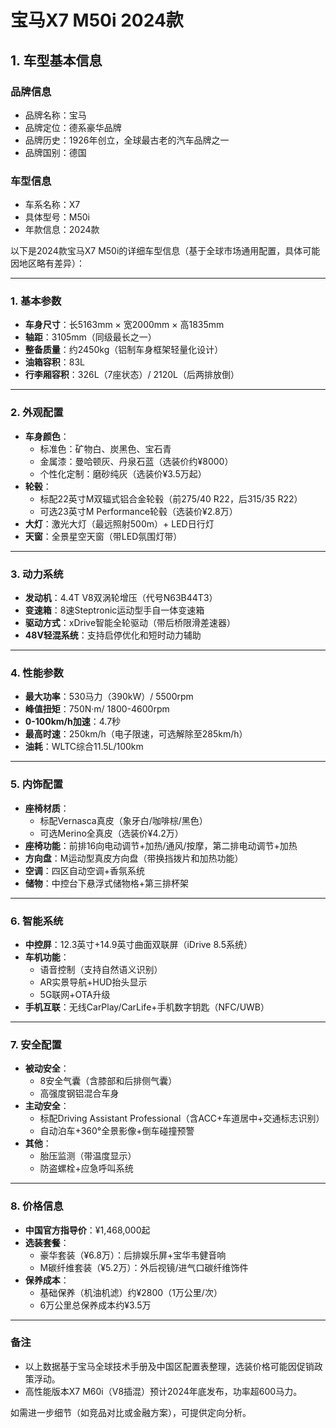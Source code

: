 
# 宝马X7 M50i 2024款
## 1. 车型基本信息
### 品牌信息
- 品牌名称：宝马
- 品牌定位：德系豪华品牌
- 品牌历史：1926年创立，全球最古老的汽车品牌之一
- 品牌国别：德国

### 车型信息
- 车系名称：X7
- 具体型号：M50i
- 年款信息：2024款

以下是2024款宝马X7 M50i的详细车型信息（基于全球市场通用配置，具体可能因地区略有差异）：

---

### **1. 基本参数**
- **车身尺寸**：长5163mm × 宽2000mm × 高1835mm  
- **轴距**：3105mm（同级最长之一）  
- **整备质量**：约2450kg（铝制车身框架轻量化设计）  
- **油箱容积**：83L  
- **行李厢容积**：326L（7座状态）/ 2120L（后两排放倒）  

---

### **2. 外观配置**
- **车身颜色**：  
  - 标准色：矿物白、炭黑色、宝石青  
  - 金属漆：曼哈顿灰、丹泉石蓝（选装价约¥8000）  
  - 个性化定制：磨砂纯灰（选装价¥3.5万起）  
- **轮毂**：  
  - 标配22英寸M双辐式铝合金轮毂（前275/40 R22，后315/35 R22）  
  - 可选23英寸M Performance轮毂（选装价¥2.8万）  
- **大灯**：激光大灯（最远照射500m）+ LED日行灯  
- **天窗**：全景星空天窗（带LED氛围灯带）  

---

### **3. 动力系统**
- **发动机**：4.4T V8双涡轮增压（代号N63B44T3）  
- **变速箱**：8速Steptronic运动型手自一体变速箱  
- **驱动方式**：xDrive智能全轮驱动（带后桥限滑差速器）  
- **48V轻混系统**：支持启停优化和短时动力辅助  

---

### **4. 性能参数**
- **最大功率**：530马力（390kW）/ 5500rpm  
- **峰值扭矩**：750N·m/ 1800-4600rpm  
- **0-100km/h加速**：4.7秒  
- **最高时速**：250km/h（电子限速，可选解除至285km/h）  
- **油耗**：WLTC综合11.5L/100km  

---

### **5. 内饰配置**
- **座椅材质**：  
  - 标配Vernasca真皮（象牙白/咖啡棕/黑色）  
  - 可选Merino全真皮（选装价¥4.2万）  
- **座椅功能**：前排16向电动调节+加热/通风/按摩，第二排电动调节+加热  
- **方向盘**：M运动型真皮方向盘（带换挡拨片和加热功能）  
- **空调**：四区自动空调+香氛系统  
- **储物**：中控台下悬浮式储物格+第三排杯架  

---

### **6. 智能系统**
- **中控屏**：12.3英寸+14.9英寸曲面双联屏（iDrive 8.5系统）  
- **车机功能**：  
  - 语音控制（支持自然语义识别）  
  - AR实景导航+HUD抬头显示  
  - 5G联网+OTA升级  
- **手机互联**：无线CarPlay/CarLife+手机数字钥匙（NFC/UWB）  

---

### **7. 安全配置**
- **被动安全**：  
  - 8安全气囊（含膝部和后排侧气囊）  
  - 高强度钢铝混合车身  
- **主动安全**：  
  - 标配Driving Assistant Professional（含ACC+车道居中+交通标志识别）  
  - 自动泊车+360°全景影像+倒车碰撞预警  
- **其他**：  
  - 胎压监测（带温度显示）  
  - 防盗螺栓+应急呼叫系统  

---

### **8. 价格信息**
- **中国官方指导价**：¥1,468,000起  
- **选装套餐**：  
  - 豪华套装（¥6.8万）：后排娱乐屏+宝华韦健音响  
  - M碳纤维套装（¥5.2万）：外后视镜/进气口碳纤维饰件  
- **保养成本**：  
  - 基础保养（机油机滤）约¥2800（1万公里/次）  
  - 6万公里总保养成本约¥3.5万  

---

### **备注**  
- 以上数据基于宝马全球技术手册及中国区配置表整理，选装价格可能因促销政策浮动。  
- 高性能版本X7 M60i（V8插混）预计2024年底发布，功率超600马力。  

如需进一步细节（如竞品对比或金融方案），可提供定向分析。
